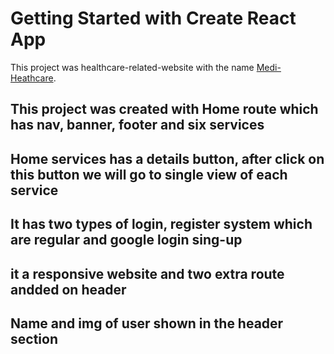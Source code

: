 # Getting Started with Create React App

This project was healthcare-related-website with the name [Medi-Heathcare](https://medi-bd.web.app/).

## This project was created with Home route which has nav, banner, footer and six services 
## Home services has a details button, after click on this button we will go to single view of each service
## It has two types of login, register system which are regular and google login sing-up
## it a responsive website and two extra route andded on header
## Name and img of user shown in the header section 




